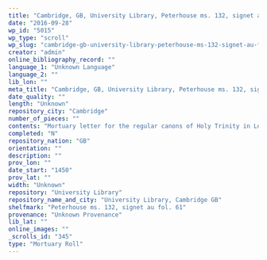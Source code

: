 ```yaml
---
title: "Cambridge, GB, University Library, Peterhouse ms. 132, signet au fol. 61"
date: "2016-09-28"
wp_id: "5015"
wp_type: "scroll"
wp_slug: "cambridge-gb-university-library-peterhouse-ms-132-signet-au-fol-61"
creator: "admin"
online_bibliography_record: ""
language_1: "Unknown Language"
language_2: ""
lib_lon: ""
meta_title: "Cambridge, GB, University Library, Peterhouse ms. 132, signet au fol. 61"
date_quality: ""
length: "Unknown"
repository_city: "Cambridge"
number_of_pieces: ""
contents: "Mortuary letter for the regular canons of Holy Trinity in London, sent to the Abbey of Ramsey."
completed: "N"
repository_nation: "GB"
orientation: ""
description: ""
prov_lon: ""
date_start: "1450"
prov_lat: ""
width: "Unknown"
repository: "University Library"
repository_name_and_city: "University Library, Cambridge GB"
shelfmark: "Peterhouse ms. 132, signet au fol. 61"
provenance: "Unknown Provenance"
lib_lat: ""
online_images: ""
_scrolls_id: "345"
type: "Mortuary Roll"
---
```



